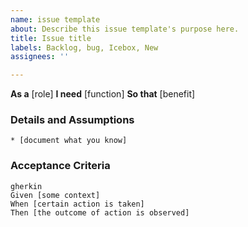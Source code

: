 ```yaml
---
name: issue template
about: Describe this issue template's purpose here.
title: Issue title
labels: Backlog, bug, Icebox, New
assignees: ''

---
```


**As a** [role]
**I need** [function]
**So that** [benefit]
### Details and Assumptions
    * [document what you know]
### Acceptance Criteria
    gherkin
    Given [some context]
    When [certain action is taken]
    Then [the outcome of action is observed]
